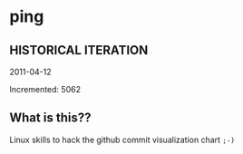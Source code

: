 # ping

## HISTORICAL ITERATION
2011-04-12

Incremented: 5062

## What is this?? 
Linux skills to hack the github commit visualization chart `;-)`
